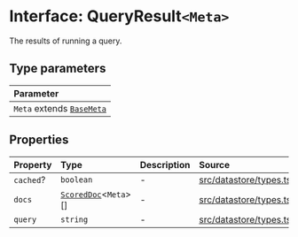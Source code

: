 # Interface: QueryResult`<Meta>`

The results of running a query.

## Type parameters

| Parameter |
| :------ |
| `Meta` extends [`BaseMeta`](../type-aliases/BaseMeta.md) |

## Properties

| Property | Type | Description | Source |
| :------ | :------ | :------ | :------ |
| `cached`? | `boolean` | - | [src/datastore/types.ts:143](https://github.com/dexaai/llm-tools/blob/5018eae/src/datastore/types.ts#L143) |
| `docs` | [`ScoredDoc`](ScoredDoc.md)\<`Meta`\>[] | - | [src/datastore/types.ts:142](https://github.com/dexaai/llm-tools/blob/5018eae/src/datastore/types.ts#L142) |
| `query` | `string` | - | [src/datastore/types.ts:141](https://github.com/dexaai/llm-tools/blob/5018eae/src/datastore/types.ts#L141) |
